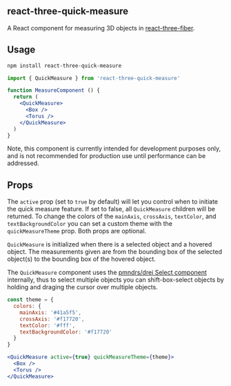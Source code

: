 ## react-three-quick-measure

A React component for measuring 3D objects in [react-three-fiber](https://github.com/pmndrs/react-three-fiber).

## Usage

```bash
npm install react-three-quick-measure
```

```jsx
import { QuickMeasure } from 'react-three-quick-measure'

function MeasureComponent () {
  return (
    <QuickMeasure>
      <Box />
      <Torus />
    </QuickMeasure>
  )
}
```

Note, this component is currently intended for development purposes only, and is not recommended for production use until performance can be addressed.

## Props

The `active` prop (set to `true` by default) will let you control when to initiate the quick measure feature. If set to false, all `QuickMeasure` children will be returned. To change the colors of the `mainAxis`, `crossAxis`, `textColor`, and `textBackgroundColor` you can set a custom theme with the `quickMeasureTheme` prop. Both props are optional.

`QuickMeasure` is initialized when there is a selected object and a hovered object. The measurements given are from the bounding box of the selected object(s) to the bounding box of the hovered object.

The `QuickMeasure` component uses the [pmndrs/drei Select component](https://github.com/pmndrs/drei#select) internally, thus to select multiple objects you can shift-box-select objects by holding and draging the cursor over multiple objects.

```jsx
const theme = {
  colors: {
    mainAxis: '#41a5f5',
    crossAxis: '#f17720',
    textColor: '#fff',
    textBackgroundColor: '#f17720'
  }
}

<QuickMeasure active={true} quickMeasureTheme={theme}>
  <Box />
  <Torus />
</QuickMeasure>
```
